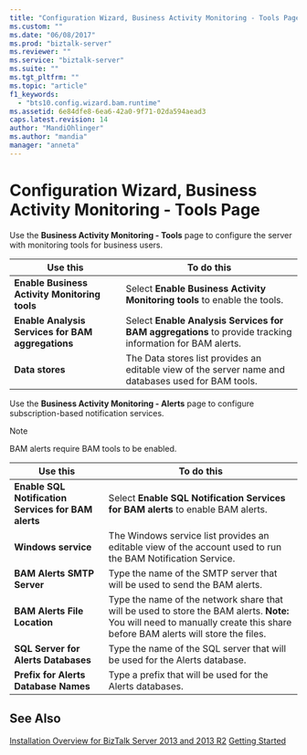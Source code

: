 ```yaml
---
title: "Configuration Wizard, Business Activity Monitoring - Tools Page | Microsoft Docs"
ms.custom: ""
ms.date: "06/08/2017"
ms.prod: "biztalk-server"
ms.reviewer: ""
ms.service: "biztalk-server"
ms.suite: ""
ms.tgt_pltfrm: ""
ms.topic: "article"
f1_keywords: 
  - "bts10.config.wizard.bam.runtime"
ms.assetid: 6e84dfe8-6ea6-42a0-9f71-02da594aead3
caps.latest.revision: 14
author: "MandiOhlinger"
ms.author: "mandia"
manager: "anneta"
---
```

# Configuration Wizard, Business Activity Monitoring - Tools Page
Use the **Business Activity Monitoring - Tools** page to configure the server with monitoring tools for business users.  
  
|Use this|To do this|  
|--------------|----------------|  
|**Enable Business Activity Monitoring tools**|Select **Enable Business Activity Monitoring tools** to enable the tools.|  
|**Enable Analysis Services for BAM aggregations**|Select **Enable Analysis Services for BAM aggregations** to provide tracking information for BAM alerts.|  
|**Data stores**|The Data stores list provides an editable view of the server name and databases used for BAM tools.|  
  
 Use the **Business Activity Monitoring - Alerts** page to configure subscription-based notification services.  
  
> [!NOTE]
>  BAM alerts require BAM tools to be enabled.  
  
|Use this|To do this|  
|--------------|----------------|  
|**Enable SQL Notification Services for BAM alerts**|Select **Enable SQL Notification Services for BAM alerts** to enable BAM alerts.|  
|**Windows service**|The Windows service list provides an editable view of the account used to run the BAM Notification Service.|  
|**BAM Alerts SMTP Server**|Type the name of the SMTP server that will be used to send the BAM alerts.|  
|**BAM Alerts File Location**|Type the name of the network share that will be used to store the BAM alerts. **Note:**  You will need to manually create this share before BAM alerts will store the files.|  
|**SQL Server for Alerts Databases**|Type the name of the SQL server that will be used for the Alerts database.|  
|**Prefix for Alerts Database Names**|Type a prefix that will be used for the Alerts databases.|  
  
## See Also  
 [Installation Overview for BizTalk Server 2013 and 2013 R2](Installation%20Overview%20for%20BizTalk%20Server%202013%20and%202013%20R2.md) 
 [Getting Started](../core/getting-started-with-biztalk-server.md)